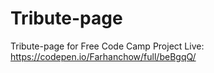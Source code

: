 # Tribute-page
Tribute-page for Free Code Camp
Project Live:  https://codepen.io/Farhanchow/full/beBgqQ/
